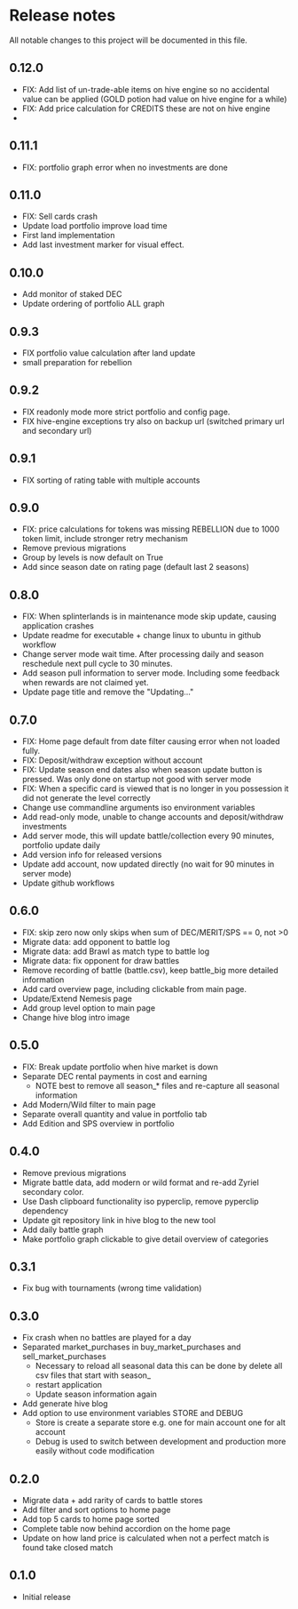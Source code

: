 # Release notes
All notable changes to this project will be documented in this file.

## 0.12.0
- FIX: Add list of un-trade-able items on hive engine so no accidental value can be applied (GOLD potion had value on hive engine for a while)
- FIX: Add price calculation for CREDITS these are not on hive engine
- 


## 0.11.1
- FIX: portfolio graph error when no investments are done 

## 0.11.0
- FIX: Sell cards crash 
- Update load portfolio improve load time 
- First land implementation
- Add last investment marker for visual effect.

## 0.10.0
- Add monitor of staked DEC
- Update ordering of portfolio ALL graph

## 0.9.3
- FIX portfolio value calculation after land update 
- small preparation for rebellion  

## 0.9.2
- FIX readonly mode more strict portfolio and config page. 
- FIX hive-engine exceptions try also on backup url (switched primary url and secondary url)

## 0.9.1
- FIX sorting of rating table with multiple accounts

## 0.9.0
- FIX: price calculations for tokens was missing REBELLION due to 1000 token limit, include stronger retry mechanism
- Remove previous migrations
- Group by levels is now default on True
- Add since season date on rating page (default last 2 seasons) 

## 0.8.0
- FIX: When splinterlands is in maintenance mode skip update, causing application crashes
- Update readme for executable + change linux to ubuntu in github workflow
- Change server mode wait time. After processing daily and season reschedule next pull cycle to 30 minutes.
- Add season pull information to server mode. Including some feedback when rewards are not claimed yet.
- Update page title and remove the "Updating..." 

## 0.7.0
- FIX: Home page default from date filter causing error when not loaded fully.
- FIX: Deposit/withdraw exception without account
- FIX: Update season end dates also when season update button is pressed. Was only done on startup not good with server mode
- FIX: When a specific card is viewed that is no longer in you possession it did not generate the level correctly
- Change use commandline arguments iso environment variables
- Add read-only mode, unable to change accounts and deposit/withdraw investments
- Add server mode, this will update battle/collection every 90 minutes, portfolio update daily
- Add version info for released versions
- Update add account, now updated directly (no wait for 90 minutes in server mode)
- Update github workflows

## 0.6.0
- FIX: skip zero now only skips when sum of DEC/MERIT/SPS == 0, not >0
- Migrate data: add opponent to battle log 
- Migrate data: add Brawl as match type to battle log 
- Migrate data: fix opponent for draw battles
- Remove recording of battle (battle.csv), keep battle_big more detailed information
- Add card overview page, including clickable from main page.
- Update/Extend Nemesis page
- Add group level option to main page
- Change hive blog intro image

## 0.5.0
- FIX: Break update portfolio when hive market is down
- Separate DEC rental payments in cost and earning
  - NOTE best to remove all season_* files and re-capture all seasonal information
- Add Modern/Wild filter to main page
- Separate overall quantity and value in portfolio tab
- Add Edition and SPS overview in portfolio

## 0.4.0
- Remove previous migrations
- Migrate battle data, add modern or wild format and re-add Zyriel secondary color.
- Use Dash clipboard functionality iso pyperclip, remove pyperclip dependency
- Update git repository link in hive blog to the new tool
- Add daily battle graph 
- Make portfolio graph clickable to give detail overview of categories 

## 0.3.1
- Fix bug with tournaments (wrong time validation) 

## 0.3.0
- Fix crash when no battles are played for a day
- Separated market_purchases in buy_market_purchases and sell_market_purchases
  - Necessary to reload all seasonal data this can be done by delete all csv files that start with season_ 
  - restart application
  - Update season information again
- Add generate hive blog
- Add option to use environment variables STORE and DEBUG 
  - Store is create a separate store e.g. one for main account one for alt account
  - Debug is used to switch between development and production more easily without code modification


## 0.2.0
- Migrate data + add rarity of cards to battle stores 
- Add filter and sort options to home page
- Add top 5 cards to home page sorted
- Complete table now behind accordion on the home page
- Update on how land price is calculated when not a perfect match is found take closed match 

## 0.1.0
 - Initial release